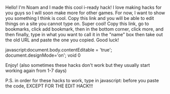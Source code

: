 Hello! I'm Noam and I made this cool i-ready hack! I love making hacks for you guys so I will soon make more for other games. For now, I want to show you something I think is cool. Copy this link and you will be able to edit things on a site you cannot type on. Super cool! Copy this link, go to bookmarks, click add bookmark, then in the bottom corner, click more, and then finally, type in what you want to call it in the "name" box then take out the old URL and paste the one you copied. Good luck!

javascript:document.body.contentEditable = 'true'; document.designMode='on'; void 0

Enjoy! (also sometimes these hacks don't work but they usually start working again from 1-7 days)

P.S. in order for these hacks to work, type in javascript: before you paste the code, EXCEPT FOR THE EDIT HACK!!!
